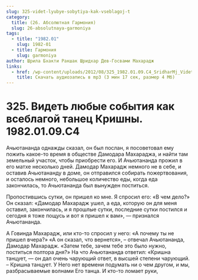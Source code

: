 ```yaml
---
slug: 325-videt-lyubye-sobytiya-kak-vseblagoj-t
category:
  title: (26. Абсолютная Гармония)
  slug: 26-absolutnaya-garmoniya
tags:
  - title: "1982.01"
    slug: 1982-01
  - title: Гармония
    slug: garmoniya
author: Шрила Бхакти Ракшак Шридхар Дев-Госвами Махарадж
links:
  - href: /wp-content/uploads/2012/08/325_1982.01.09.C4_SridharMj_Videt_lyubye_sobytiya_kak_vseblagoy_tanec_Krishny.mp3
    title: Скачать аудиозапись в mp3 (3 мин 17 сек, размер 4 Мб)
---
```


# 325. Видеть любые события как всеблагой танец Кришны. 1982.01.09.C4

Ачьютананда однажды сказал, он был послан, я посоветовал ему пожить какое-то время в обществе Дамодара Махараджа, и найти там земельный участок, чтобы приобрести его. И Ачьютананда прожил в его матхе несколько дней. Дамодар Махарадж немного не в себе, и оставив Ачьютананду в доме, он отправился собирать пожертвования, и осталось немного, небольшое количество еды, когда еда закончилась, то Ачьютананда был вынужден поститься.

Пропостившись сутки, он пришел ко мне. Я спросил его: «В чем дело?» Он сказал: «Дамодар Махарадж ушел, а еда, которую он для меня оставил, закончилась, и я прошлые сутки, последние сутки постился и сегодня я тоже пощусь и вот я пришел к вам», — признался Ачьютананда.

А Говинда Махарадж, или кто-то спросил у него: «А почему ты не пришел вчера?» «А он сказал, что вернется», – отвечал Ачьютананда, Дамодар Махарадж. «Затем тебе, зачем тебе это было нужно, поститься полтора дня?» На что Ачьютананда ответил: «Кришна танцует, — он дал очень чарующий ответ, в высшей степени чарующий. – Кришна танцует. У Него нет времени подумать ни о чем другом, и мы, разбрасываемые волнами Его танца. И кто-то ломает руки,


